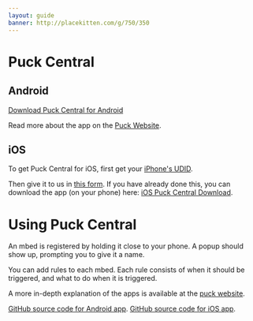 ```yaml
---
layout: guide
banner: http://placekitten.com/g/750/350
---
```


# Puck Central

## Android

[Download Puck Central for Android](assets/puck-central.apk)

Read more about the app on the [Puck Website](http://nordicsemiconductor.github.io/puck/tutorials/smartphone-apps.html).

## iOS

To get Puck Central for iOS, first get your [iPhone's UDID](http://get.udid.io/).

Then give it to us in [this form](https://docs.google.com/forms/d/1Ji7RRTxRyeJ8v_YdgdeViybuWxAuY2qgJ6nR7kZ-PrE/viewform?usp=send_form).
If you have already done this, you can download the app (on your phone) here:
[iOS Puck Central Download](/ios/).

# Using Puck Central

An mbed is registered by holding it close to your phone.
A popup should show up, prompting you to give it a name.

You can add rules to each mbed.
Each rule consists of when it should be triggered, and what to do when it is triggered.

A more in-depth explanation of the apps is available at the [puck website](http://nordicsemiconductor.github.io/puck/tutorials/smartphone-apps.html).


[GitHub source code for Android app](https://github.com/NordicSemiconductor/puck-central-android).
[GitHub source code for iOS app](https://github.com/NordicSemiconductor/puck-central-ios).
